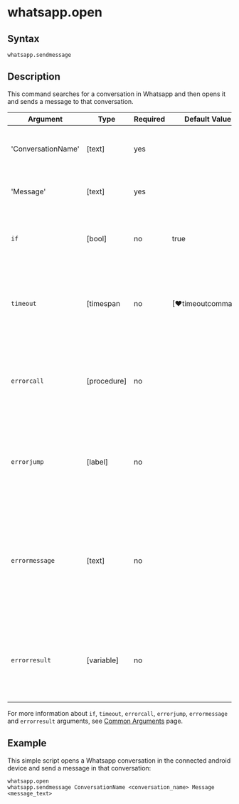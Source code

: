 # whatsapp.open

## Syntax

```G1ANT
whatsapp.sendmessage
```

## Description

This command searches for a conversation in Whatsapp and then opens it and sends a message to that conversation.

| Argument | Type | Required | Default Value | Description |
| -------- | ---- | -------- | ------------- | ----------- |
|'ConversationName'| [text]     |yes       |                                                             |Enter the conversation name that needs to be searched.        |
|'Message'         | [text]     |yes       |                                                            |Enter the message that needs to be sent        |
| `if`             | [bool]     | no       | true                                                        | Executes the command only if a specified condition is true   |
| `timeout`        | [timespan  | no       | [♥timeoutcommand]| Specifies time in milliseconds for G1ANT.Robot to wait for the command to be executed |
| `errorcall`      | [procedure]| no       |                                                             | Name of a procedure to call when the command throws an exception or when a given `timeout` expires |
| `errorjump`      | [label]    | no       |                                                             | Name of the label to jump to when the command throws an exception or when a given `timeout` expires |
| `errormessage`   | [text]     | no       |                                                             | A message that will be shown in case the command throws an exception or when a given `timeout` expires, and no `errorjump` argument is specified |
| `errorresult`    | [variable] | no       |                                                             | Name of a variable that will store the returned exception. The variable will be of [error](https://manual.g1ant.com/link/G1ANT.Language/G1ANT.Language/Structures/ErrorStructure.md) structure  |

For more information about `if`, `timeout`, `errorcall`, `errorjump`, `errormessage` and `errorresult` arguments, see [Common Arguments](https://manual.g1ant.com/link/G1ANT.Manual/appendices/common-arguments.md) page.

## Example

This simple script opens a Whatsapp conversation in the connected android device and send a message in that conversation:

```G1ANT
whatsapp.open
whatsapp.sendmessage ConversationName <conversation_name> Message <message_text> 

```
